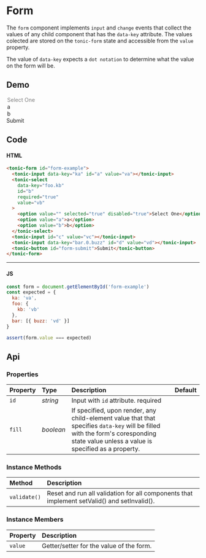 # Form

The `form` component implements `input` and `change` events that collect
the values of any child component that has the `data-key` attribute. The values
colected are stored on the `tonic-form` state and accessible from the `value`
property.

The value of `data-key` expects a `dot notation` to determine what the value
on the form will be.

## Demo

<div class="example">
  <tonic-form id="form-example">
    <tonic-input data-key="ka" required="true" id="a">
    </tonic-input>
    <tonic-select
      data-key="foo.kb"
      id="b"
      required="true"
    >
      <option value="" selected="true" disabled="true">Select One</option>
      <option value="a">a</option>
      <option value="b">b</option>
    </tonic-select>
    <tonic-input id="c" value="vc">
    </tonic-input>
    <tonic-input required="true" data-key="bar.0.buzz" id="d" value="vd">
    </tonic-input>
    <tonic-button disabled="true" id="form-submit">Submit</tonic-button>
  </tonic-form>
</div>

## Code

#### HTML

```html
<tonic-form id="form-example">
  <tonic-input data-key="ka" id="a" value="va"></tonic-input>
  <tonic-select
    data-key="foo.kb"
    id="b"
    required="true"
    value="vb"
  >
    <option value="" selected="true" disabled="true">Select One</option>
    <option value="a">a</option>
    <option value="b">b</option>
  </tonic-select>
  <tonic-input id="c" value="vc"></tonic-input>
  <tonic-input data-key="bar.0.buzz" id="d" value="vd"></tonic-input>
  <tonic-button id="form-submit">Submit</tonic-button>
</tonic-form>
```

---

#### JS

```js
const form = document.getElementById('form-example')
const expected = {
  ka: 'va',
  foo: {
    kb: 'vb'
  },
  bar: [{ buzz: 'vd' }]
}

assert(form.value === expected)
```

## Api

### Properties

| Property | Type | Description | Default |
| :--- | :--- | :--- | :--- |
| `id` | *string* | Input with `id` attribute. <span class="req">required</span> | |
| `fill` | *boolean* | If specified, upon render, any child-element value that that specifies `data-key` will be filled with the form's coresponding state value unless a value is specified as a property. |

### Instance Methods

| Method | Description |
| :--- | :--- |
| `validate()` | Reset and run all validation for all components that implement setValid() and setInvalid(). |

### Instance Members

| Property | Description |
| :--- | :--- |
| `value` | Getter/setter for the value of the form. |
